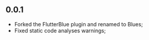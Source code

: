 ## 0.0.1

* Forked the FlutterBlue plugin and renamed to Blues;
* Fixed static code analyses warnings;
